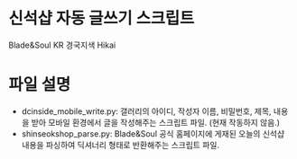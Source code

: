 # 신석샵 자동 글쓰기 스크립트
 Blade&Soul KR 경국지색 Hikai

# 파일 설명
 - dcinside_mobile_write.py: 갤러리의 아이디, 작성자 이름, 비밀번호, 제목, 내용을 받아 모바일 환경에서 글을 작성해주는 스크립트 파일.
 (현재 작동하지 않음.)
 - shinseokshop_parse.py: Blade&Soul 공식 홈페이지에 게재된 오늘의 신석샵 내용을 파싱하여 딕셔너리 형태로 반환해주는 스크립트 파일.
